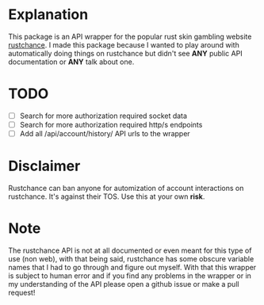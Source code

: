# Explanation

This package is an API wrapper for the popular rust skin gambling website [rustchance](https://rustchance.com). I made this package because I wanted to play around with automatically doing things on rustchance but didn't see **ANY** public API documentation or **ANY** talk about one.

# TODO

- [ ] Search for more authorization required socket data
- [ ] Search for more authorization required http/s endpoints
- [ ] Add all /api/account/history/ API urls to the wrapper

# Disclaimer

Rustchance can ban anyone for automization of account interactions on rustchance. It's against their TOS. Use this at your own **risk**. 

# Note

The rustchance API is not at all documented or even meant for this type of use (non web), with that being said, rustchance has some obscure variable names that I had to go through and figure out myself. With that this wrapper is subject to human error and if you find any problems in the wrapper or in my understanding of the API please open a github issue or make a pull request!
